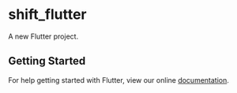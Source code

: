 # shift_flutter

A new Flutter project.

## Getting Started

For help getting started with Flutter, view our online
[documentation](https://flutter.io/).
